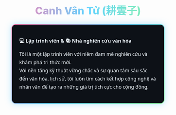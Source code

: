 <h1 align="center" style="font-size:34px; font-weight:800; background: linear-gradient(90deg, #ff7eb3, #65d4ff, #8ef6a0); -webkit-background-clip: text; -webkit-text-fill-color: transparent;">
  Canh Vân Tử (耕雲子)
</h1>

<div style="border:2px solid transparent; border-radius:14px; padding:24px; background:linear-gradient(#0d1117, #0d1117) padding-box, 
            linear-gradient(135deg, #ff7eb3, #65d4ff, #8ef6a0) border-box; 
            color:#e6edf3; font-family:'Segoe UI', Tahoma, Geneva, Verdana, sans-serif; font-size:16px; line-height:1.7; box-shadow:0 0 20px rgba(101,212,255,0.5);">

  <p><b>💻 Lập trình viên & 📚 Nhà nghiên cứu văn hóa</b></p>

  <p>
  Tôi là một lập trình viên với niềm đam mê nghiên cứu và khám phá tri thức mới.<br>
  Với nền tảng kỹ thuật vững chắc và sự quan tâm sâu sắc đến văn hóa, lịch sử, tôi luôn tìm cách kết hợp công nghệ và nhân văn để tạo ra những giá trị tích cực cho cộng đồng.
  </p>

</div>
